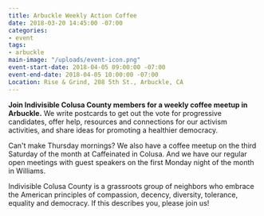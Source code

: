 ```yaml
---
title: Arbuckle Weekly Action Coffee
date: 2018-03-20 14:45:00 -07:00
categories:
- event
tags:
- arbuckle
main-image: "/uploads/event-icon.png"
event-start-date: 2018-04-05 09:00:00 -07:00
event-end-date: 2018-04-05 10:00:00 -07:00
Location: Rise & Grind, 208 5th St., Arbuckle, CA
---
```


**Join Indivisible Colusa County members for a weekly coffee meetup in Arbuckle.** We write postcards to get out the vote for progressive candidates, offer help, resources and connections for our activism activities, and share ideas for promoting a healthier democracy.

Can't make Thursday mornings? We also have a coffee meetup on the third Saturday of the month at Caffeinated in Colusa. And we have our regular open meetings with guest speakers on the first Monday night of the month in Williams.

Indivisible Colusa County is a grassroots group of neighbors who embrace the American principles of compassion, decency, diversity, tolerance, equality and democracy. If this describes you, please join us!